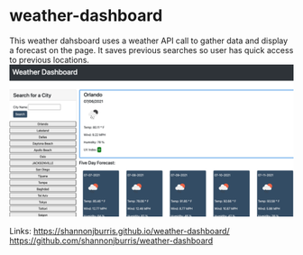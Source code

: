 # weather-dashboard
This weather dahsboard uses a weather API call to gather data and display a forecast on the page. It saves previous searches so user has quick access to previous locations.
![screenshot](https://raw.githubusercontent.com/shannonjburris/weather-dashboard/main/images/Screen%20Shot%202021-07-06%20at%209.09.20%20PM.png)

Links: https://shannonjburris.github.io/weather-dashboard/
<br>
https://github.com/shannonjburris/weather-dashboard
